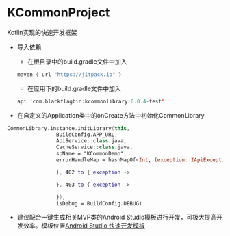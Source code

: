 # KCommonProject
Kotlin实现的快速开发框架

* 导入依赖
    * 在根目录中的build.gradle文件中加入

    ```kotlin
    maven { url "https://jitpack.io" }
    ```
    * 在应用下的build.gradle文件中加入
    ```kotlin
    api 'com.blackflagbin:kcommonlibrary:0.0.4-test'
    ```
* 在自定义的Application类中的onCreate方法中初始化CommonLibrary
```kotlin
CommonLibrary.instance.initLibrary(this,
                BuildConfig.APP_URL,
                ApiService::class.java,
                CacheService::class.java,
                spName = "KCommonDemo",
                errorHandleMap = hashMapOf<Int, (exception: IApiException) -> Unit>(401 to { exception ->

                }, 402 to { exception ->

                }, 403 to { exception ->

                }),
                isDebug = BuildConfig.DEBUG)
```
* 建议配合一键生成相关MVP类的Android Studio模板进行开发，可极大提高开发效率。模板位置[Android Studio 快速开发模板](https://github.com/BlackFlagBin/KCommonTemplate)